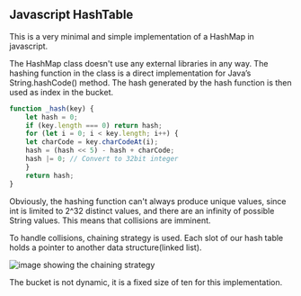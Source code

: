 ## Javascript HashTable

This is a very minimal and simple implementation of a HashMap in javascript.

The HashMap class doesn't use any external libraries in any way.
The hashing function in the class is a direct implementation for Java’s String.hashCode() method. The hash generated by the hash function is then used as index in the bucket.

```javascript
function _hash(key) {
    let hash = 0;
    if (key.length === 0) return hash;
    for (let i = 0; i < key.length; i++) {
    let charCode = key.charCodeAt(i);
    hash = (hash << 5) - hash + charCode;
    hash |= 0; // Convert to 32bit integer
    }
    return hash;
}
```

Obviously, the hashing function can't always produce unique values, since int is limited to 2^32 distinct values, and there are an infinity of possible String values. This means that collisions are imminent.

To handle collisions, chaining strategy is used. Each slot of our hash table holds a pointer to another data structure(linked list).

![image showing the chaining strategy](https://www.educative.io/api/page/4910944193871872/image/download/4810203387133952)

The bucket is not dynamic, it is a fixed size of ten for this implementation.